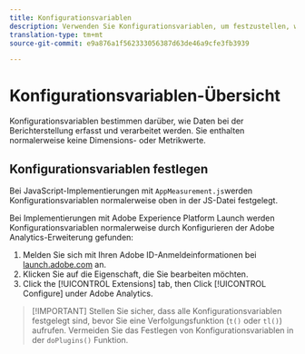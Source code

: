 ```yaml
---
title: Konfigurationsvariablen
description: Verwenden Sie Konfigurationsvariablen, um festzustellen, wie Daten erfasst werden.
translation-type: tm+mt
source-git-commit: e9a876a1f562333056387d63de46a9cfe3fb3939

---
```



# Konfigurationsvariablen-Übersicht

Konfigurationsvariablen bestimmen darüber, wie Daten bei der Berichterstellung erfasst und verarbeitet werden. Sie enthalten normalerweise keine Dimensions- oder Metrikwerte.

## Konfigurationsvariablen festlegen

Bei JavaScript-Implementierungen mit `AppMeasurement.js`werden Konfigurationsvariablen normalerweise oben in der JS-Datei festgelegt.

Bei Implementierungen mit Adobe Experience Platform Launch werden Konfigurationsvariablen normalerweise durch Konfigurieren der Adobe Analytics-Erweiterung gefunden:

1. Melden Sie sich mit Ihren Adobe ID-Anmeldeinformationen bei [launch.adobe.com](https://launch.adobe.com) an.
2. Klicken Sie auf die Eigenschaft, die Sie bearbeiten möchten.
3. Click the [!UICONTROL Extensions] tab, then Click [!UICONTROL Configure] under Adobe Analytics.

> [!IMPORTANT] Stellen Sie sicher, dass alle Konfigurationsvariablen festgelegt sind, bevor Sie eine Verfolgungsfunktion (`t()` oder `tl()`) aufrufen. Vermeiden Sie das Festlegen von Konfigurationsvariablen in der `doPlugins()` Funktion.
